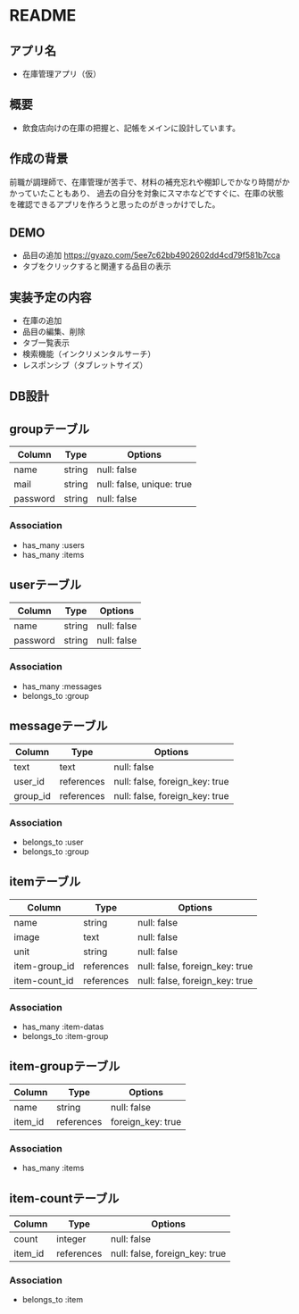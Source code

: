 # README

## アプリ名
- 在庫管理アプリ（仮）

## 概要
- 飲食店向けの在庫の把握と、記帳をメインに設計しています。

## 作成の背景
前職が調理師で、在庫管理が苦手で、材料の補充忘れや棚卸しでかなり時間がかかっていたこともあり、
過去の自分を対象にスマホなどですぐに、在庫の状態を確認できるアプリを作ろうと思ったのがきっかけでした。

## DEMO
- 品目の追加
https://gyazo.com/5ee7c62bb4902602dd4cd79f581b7cca
- タブをクリックすると関連する品目の表示

## 実装予定の内容
- 在庫の追加
- 品目の編集、削除
- タブ一覧表示
- 検索機能（インクリメンタルサーチ）
- レスポンシブ（タブレットサイズ）

## DB設計

## groupテーブル
|Column|Type|Options|
|------|----|-------|
|name|string|null: false|
|mail|string|null: false, unique: true|
|password|string|null: false|

### Association
- has_many :users
- has_many :items

## userテーブル
|Column|Type|Options|
|------|----|-------|
|name|string|null: false|
|password|string|null: false|

### Association
- has_many :messages
- belongs_to :group

## messageテーブル
|Column|Type|Options|
|------|----|-------|
|text|text|null: false|
|user_id|references|null: false, foreign_key: true|
|group_id|references|null: false, foreign_key: true|

### Association
- belongs_to :user
- belongs_to :group

## itemテーブル
|Column|Type|Options|
|------|----|-------|
|name|string|null: false|
|image|text|null: false|
|unit|string|null: false|
|item-group_id|references|null: false, foreign_key: true|
|item-count_id|references|null: false, foreign_key: true|

### Association
- has_many :item-datas
- belongs_to :item-group

## item-groupテーブル
|Column|Type|Options|
|------|----|-------|
|name|string|null: false|
|item_id|references|foreign_key: true|

### Association
- has_many :items

## item-countテーブル
|Column|Type|Options|
|------|----|-------|
|count|integer|null: false|
|item_id|references|null: false, foreign_key: true|

### Association
- belongs_to :item
